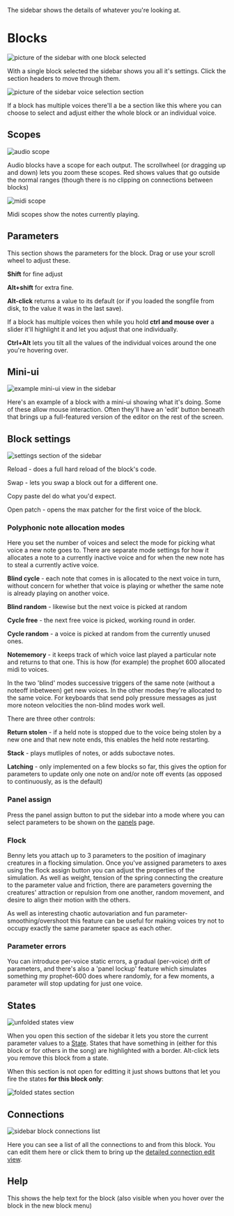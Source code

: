 The sidebar shows the details of whatever you're looking at.

# Blocks

![picture of the sidebar with one block selected](assets/screenshots/sidebar_block.png)

With a single block selected the sidebar shows you all it's settings. Click the section headers to move through them. 

![picture of the sidebar voice selection section](assets/screenshots/sidebar_voice_selection.png)

If a block has multiple voices there'll a be a section like this where you can choose to select and adjust either the whole block or an individual voice.

## Scopes

![audio scope](assets/screenshots/sidebar_scope_audio.png)

Audio blocks have a scope for each output. The scrollwheel (or dragging up and down) lets you zoom these scopes. Red shows values that go outside the normal ranges (though there is no clipping on connections between blocks)

![midi scope](assets/screenshots/sidebar_scope_midi.png)

Midi scopes show the notes currently playing.

## Parameters

This section shows the parameters for the block. Drag or use your scroll wheel to adjust these. 

**Shift** for fine adjust

**Alt+shift** for extra fine. 

**Alt-click** returns a value to its default (or if you loaded the songfile from disk, to the value it was in the last save).

If a block has multiple voices then while you hold **ctrl and mouse over** a slider it'll highlight it and let you adjust that one individually. 

**Ctrl+Alt** lets you tilt all the values of the individual voices around the one you're hovering over.

## Mini-ui

![example mini-ui view in the sidebar](assets/screenshots/sidebar_miniui.png)

Here's an example of a block with a mini-ui showing what it's doing. Some of these allow mouse interaction. Often they'll have an 'edit' button beneath that brings up a full-featured version of the editor on the rest of the screen.

## Block settings

![settings section of the sidebar](assets/screenshots/sidebar_settings.png)

Reload - does a full hard reload of the block's code.

Swap - lets you swap a block out for a different one.

Copy paste del do what you'd expect.

Open patch - opens the max patcher for the first voice of the block.

### Polyphonic note allocation modes

Here you set the number of voices and select the mode for picking what voice a new note goes to. There are separate mode settings for how it allocates a note to a currently inactive voice and for when the new note has to steal a currently active voice.

**Blind cycle** - each note that comes in is allocated to the next voice in turn, without concern for whether that voice is playing or whether the same note is already playing on another voice.

**Blind random** - likewise but the next voice is picked at random

**Cycle free** - the next free voice is picked, working round in order.

**Cycle random** - a voice is picked at random from the currently unused ones.

**Notememory** - it keeps track of which voice last played a particular note and returns to that one. This is how (for example) the prophet 600 allocated midi to voices.

In the two 'blind' modes successive triggers of the same note (without a noteoff inbetween) get new voices. In the other modes they're allocated to the same voice. For keyboards that send poly pressure messages as just more noteon velocities the non-blind modes work well.

There are three other controls:

**Return stolen** - if a held note is stopped due to the voice being stolen by a new one and that new note ends, this enables the held note restarting.

**Stack** - plays mutliples of notes, or adds suboctave notes.

**Latching** - only implemented on a few blocks so far, this gives the option for parameters to update only one note on and/or note off events (as opposed to continuously, as is the default)

### Panel assign

Press the panel assign button to put the sidebar into a mode where you can select parameters to be shown on the [panels](panels.md) page.

### Flock

Benny lets you attach up to 3 parameters to the position of imaginary creatures in a flocking simulation. Once you've assigned parameters to axes using the flock assign button you can adjust the properties of the simulation. As well as weight, tension of the spring connecting the creature to the parameter value and friction, there are parameters governing the creatures' attraction or repulsion from one another, random movement, and desire to align their motion with the others.

As well as interesting chaotic autovariation and fun parameter-smoothing/overshoot this feature can be useful for making voices try not to occupy exactly the same parameter space as each other.

### Parameter errors

You can introduce per-voice static errors, a gradual (per-voice) drift of parameters, and there's also a 'panel lockup' feature which simulates something my prophet-600 does where randomly, for a few moments, a parameter will stop updating for just one voice.

## States

![unfolded states view](assets/screenshots/sidebar_states_edit.png)

When you open this section of the sidebar it lets you store the current parameter values to a [State](states.md). States that have something in (either for this block or for others in the song) are highlighted with a border. Alt-click lets you remove this block from a state.

When this section is not open for editting it just shows buttons that let you fire the states **for this block only**:

![folded states section](assets/screenshots/sidebar_states_folded.png)

## Connections

![sidebar block connections list](assets/screenshots/sidebar_block_connections.png)

Here you can see a list of all the connections to and from this block. You can edit them here or click them to bring up the [detailed connection edit view](connections.md).

## Help

This shows the help text for the block (also visible when you hover over the block in the new block menu)